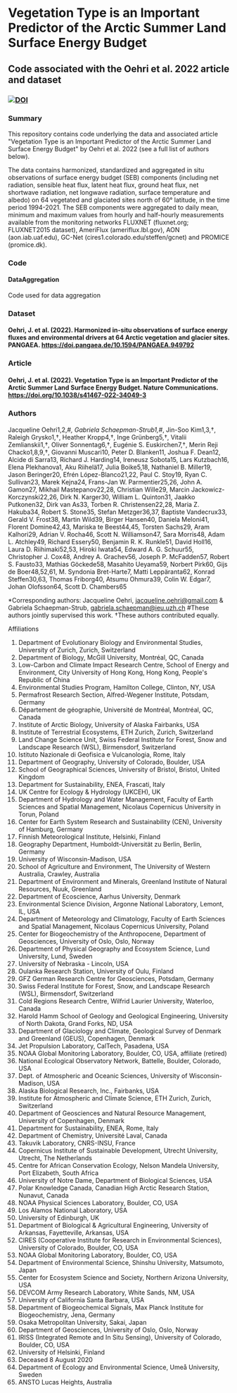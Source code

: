 # Vegetation Type is an Important Predictor of the Arctic Summer Land Surface Energy Budget
## Code associated with the Oehri et al. 2022 article and dataset
### [![DOI](https://zenodo.org/badge/341899044.svg)](https://zenodo.org/badge/latestdoi/341899044)

### Summary
This repository contains code underlying the data and associated article "Vegetation Type is an Important Predictor of the Arctic Summer Land Surface Energy Budget" by Oehri et al. 2022 (see a full list of authors below).

The data contains harmonized, standardized and aggregated in situ observations of surface energy budget (SEB) components (including net radiation, sensible heat flux, latent heat flux, ground heat flux, net shortwave radiation, net longwave radiation, surface temperature and albedo) on 64 vegetated and glaciated sites north of 60° latitude, in the time period 1994-2021. The SEB components were aggregated to daily mean, minimum and maximum values from hourly and half-hourly measurements available from the monitoring networks FLUXNET (fluxnet.org; FLUXNET2015 dataset), AmeriFlux (ameriflux.lbl.gov), AON (aon.iab.uaf.edu), GC-Net (cires1.colorado.edu/steffen/gcnet) and PROMICE (promice.dk).

### Code
#### DataAggregation 
Code used for data aggregation

### Dataset
#### Oehri, J. et al. (2022). Harmonized in-situ observations of surface energy fluxes and environmental drivers at 64 Arctic vegetation and glacier sites. PANGAEA. https://doi.pangaea.de/10.1594/PANGAEA.949792 

### Article
#### Oehri, J. et al. (2022). Vegetation Type is an Important Predictor of the Arctic Summer Land Surface Energy Budget. Nature Communications. https://doi.org/10.1038/s41467-022-34049-3

### Authors
####
Jacqueline Oehri1,2,#*, Gabriela Schaepman-Strub1,#*, Jin-Soo Kim1,3,†, Raleigh Grysko1,†, Heather Kropp4,†, Inge Grünberg5,†, Vitalii Zemlianskii1,†, Oliver Sonnentag6,†, Eugénie S. Euskirchen7,†, Merin Reji Chacko1,8,9,†, Giovanni Muscari10, Peter D. Blanken11, Joshua F. Dean12, Alcide di Sarra13, Richard J. Harding14, Ireneusz Sobota15, Lars Kutzbach16, Elena Plekhanova1, Aku Riihelä17, Julia Boike5,18, Nathaniel B. Miller19, Jason Beringer20, Efrén López-Blanco21,22, Paul C. Stoy19, Ryan C. Sullivan23, Marek Kejna24, Frans-Jan W. Parmentier25,26, John A. Gamon27, Mikhail Mastepanov22,28, Christian Wille29, Marcin Jackowicz-Korczynski22,26, Dirk N. Karger30, William L. Quinton31, Jaakko Putkonen32, Dirk van As33, Torben R. Christensen22,28, Maria Z. Hakuba34, Robert S. Stone35, Stefan Metzger36,37, Baptiste Vandecrux33, Gerald V. Frost38, Martin Wild39, Birger Hansen40, Daniela Meloni41, Florent Domine42,43, Mariska te Beest44,45, Torsten Sachs29, Aram Kalhori29, Adrian V. Rocha46, Scott N. Williamson47, Sara Morris48, Adam L. Atchley49, Richard Essery50, Benjamin R. K. Runkle51, David Holl16, Laura D. Riihimaki52,53, Hiroki Iwata54, Edward A. G. Schuur55, Christopher J. Cox48, Andrey A. Grachev56, Joseph P. McFadden57, Robert S. Fausto33, Mathias Göckede58, Masahito Ueyama59, Norbert Pirk60, Gijs de Boer48,52,61, M. Syndonia Bret-Harte7, Matti Leppäranta62, Konrad Steffen30,63, Thomas Friborg40, Atsumu Ohmura39, Colin W. Edgar7, Johan Olofsson64, Scott D. Chambers65

*Corresponding authors: Jacqueline Oehri, jacqueline.oehri@gmail.com & Gabriela Schaepman-Strub, gabriela.schaepman@ieu.uzh.ch 
#These authors jointly supervised this work. †These authors contributed equally.

Affiliations

1.	Department of Evolutionary Biology and Environmental Studies, University of Zurich, Zurich, Switzerland                                    
2.	Department of Biology, McGill University, Montréal, QC, Canada
3.	Low-Carbon and Climate Impact Research Centre, School of Energy and Environment, City University of Hong Kong, Hong Kong, People's Republic of China        
4.	Environmental Studies Program, Hamilton College, Clinton, NY, USA                                                                             
5.	Permafrost Research Section, Alfred-Wegener Institute, Potsdam, Germany                                                                         
6.	Département de géographie, Université de Montréal, Montréal, QC, Canada                                                                         
7.	Institute of Arctic Biology, University of Alaska Fairbanks, USA                                                                                           
8.	Institute of Terrestrial Ecosystems, ETH Zurich, Zurich, Switzerland                                                                            
9.	Land Change Science Unit, Swiss Federal Institute for Forest, Snow and Landscape Research (WSL), Birmensdorf, Switzerland                       
10.	Istituto Nazionale di Geofisica e Vulcanologia, Rome, Italy                                                                                     
11.	Department of Geography, University of Colorado, Boulder, USA                                                                                  
12.	School of Geographical Sciences, University of Bristol, Bristol, United Kingdom                                                                       
13.	Department for Sustainability, ENEA, Frascati, Italy                                                                                           
14.	UK Centre for Ecology & Hydrology (UKCEH), UK                                                                                                  
15.	Department of Hydrology and Water Management, Faculty of Earth Sciences and Spatial Management, Nicolaus Copernicus University in Torun, Poland
16.	Center for Earth System Research and Sustainability (CEN), University of Hamburg, Germany                                                      
17.	Finnish Meteorological Institute, Helsinki, Finland                                                                                                      
18.	Geography Department, Humboldt-Universität zu Berlin, Berlin, Germany                                                                          
19.	University of Wisconsin-Madison, USA                                                                                                           
20.	School of Agriculture and Environment, The University of Western Australia, Crawley, Australia                                                 
21.	Department of Environment and Minerals, Greenland Institute of Natural Resources, Nuuk, Greenland                                              
22.	Department of Ecoscience, Aarhus University, Denmark                                                                                           
23.	Environmental Science Division, Argonne National Laboratory, Lemont, IL, USA                                                                   
24.	Department of Meteorology and Climatology, Faculty of Earth Sciences and Spatial Management, Nicolaus Copernicus University, Poland                      
25.	Center for Biogeochemistry of the Anthropocene, Department of Geosciences, University of Oslo, Oslo, Norway                                    
26.	Department of Physical Geography and Ecosystem Science, Lund University, Lund, Sweden                                                          
27.	University of Nebraska - Lincoln, USA                                                                                                          
28.	Oulanka Research Station, University of Oulu, Finland                                                                                          
29.	GFZ German Research Centre for Geosciences, Potsdam, Germany                                                                                   
30.	Swiss Federal Institute for Forest, Snow, and Landscape Research (WSL), Birmensdorf, Switzerland                                               
31.	Cold Regions Research Centre, Wilfrid Laurier University, Waterloo, Canada                                    
32.	Harold Hamm School of Geology and Geological Engineering, University of North Dakota, Grand Forks, ND, USA                                     
33.	Department of Glaciology and Climate, Geological Survey of Denmark and Greenland (GEUS), Copenhagen, Denmark                                          
34.	Jet Propulsion Laboratory, CalTech, Pasadena, USA                                                                                              
35.	NOAA Global Monitoring Laboratory, Boulder, CO, USA, affiliate (retired)                                                                       
36.	National Ecological Observatory Network, Battelle, Boulder, Colorado, USA                                                                      
37.	Dept. of Atmospheric and Oceanic Sciences, University of Wisconsin-Madison, USA                                                                
38.	Alaska Biological Research, Inc., Fairbanks, USA                                                                                               
39.	Institute for Atmospheric and Climate Science, ETH Zurich, Zurich, Switzerland                                                                 
40.	Department of Geosciences and Natural Resource Management, University of Copenhagen, Denmark                                          
41.	Department for Sustainability, ENEA, Rome, Italy                                                                                               
42.	Department of Chemistry, Université Laval, Canada                                                                                              
43.	Takuvik Laboratory, CNRS-INSU, France                                                                                                                              
44.	Copernicus Institute of Sustainable Development, Utrecht University, Utrecht, The Netherlands                                                  
45.	Centre for African Conservation Ecology, Nelson Mandela University, Port Elizabeth, South Africa                                               
46.	University of Notre Dame, Department of Biological Sciences, USA                                                                                    
47.	Polar Knowledge Canada, Canadian High Arctic Research Station, Nunavut, Canada                                                                     
48.	NOAA Physical Sciences Laboratory, Boulder, CO, USA                                                                                            
49.	Los Alamos National Laboratory, USA                                                                                                            
50.	University of Edinburgh, UK                                                                                                                    
51.	Department of Biological & Agricultural Engineering, University of Arkansas, Fayetteville, Arkansas, USA                                       
52.	CIRES (Cooperative Institute for Research in Environmental Sciences), University of Colorado, Boulder, CO, USA                                 
53.	NOAA Global Monitoring Laboratory, Boulder, CO, USA                                                                                            
54.	Department of Environmental Science, Shinshu University, Matsumoto, Japan                                                                      
55.	Center for Ecosystem Science and Society, Northern Arizona University, USA                                                                     
56.	DEVCOM Army Research Laboratory, White Sands, NM, USA                                                                                          
57.	University of California Santa Barbara, USA                                                                                                    
58.	Department of Biogeochemical Signals, Max Planck Institute for Biogeochemistry, Jena, Germany                                                  
59.	Osaka Metropolitan University, Sakai, Japan                                                                                                             
60.	Department of Geosciences, University of Oslo, Oslo, Norway                                                                                    
61.	IRISS (Integrated Remote and In Situ Sensing), University of Colorado, Boulder, CO, USA                                                        
62.	University of Helsinki, Finland                                                                                                                
63.	Deceased 8 August 2020                                                                                                                         
64.	Department of Ecology and Environmental Science, Umeå University, Sweden                                                                                           
65.	ANSTO Lucas Heights, Australia
